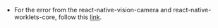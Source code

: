 - For the error from the react-native-vision-camera and react-native-worklets-core, follow this [link](https://github.com/mrousavy/react-native-vision-camera/issues/1547).